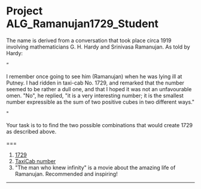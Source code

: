 # Project ALG_Ramanujan1729_Student

The name is derived from a conversation that took place circa 1919 involving mathematicians G. H. Hardy and Srinivasa Ramanujan. 
As told by Hardy:

“

I remember once going to see him (Ramanujan) when he was lying ill at Putney. 
I had ridden in taxi-cab No. 1729, and remarked that the number seemed to be rather 
a dull one, and that I hoped it was not an unfavourable omen. 
"No", he replied, "it is a very interesting number; 
it is the smallest number expressible as the sum of two positive cubes in two different ways."

"

Your task is to to find the two possible combinations that would create 1729 as described above.


===
1. [1729](https://en.wikipedia.org/wiki/1729_(number))
2. [TaxiCab number](https://en.wikipedia.org/wiki/Taxicab_number)
3. "The man who knew infinity" is a movie about the amazing life of Ramanujan. Recommended and inspiring!

---






